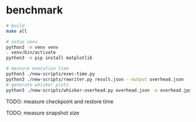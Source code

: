 # benchmark

```bash
# build
make all

# setup venv
python3 -m venv venv
. venv/bin/activate
python3 -m pip install matplotlib

# measure execution time
python3 ./new-scripts/exec-time.py
python3 ./new-scripts/rewriter.py result.json --output overhead.json
# generate whisker plots
python3 ./new-scripts/whisker-overhead.py overhead.json -o overhead.jpg
```

TODO: measure checkpoint and restore time

TODO: measure snapshot size
